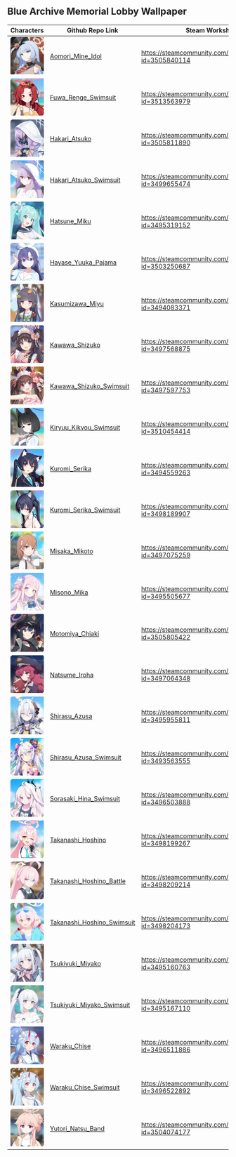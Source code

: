 ## Blue Archive Memorial Lobby Wallpaper

| Characters                                              | Github Repo Link                                                                             | Steam Workshop Link                                               |
| ------------------------------------------------------- | -------------------------------------------------------------------------------------------- | ----------------------------------------------------------------- |
| ![img](./assets/Student_Portrait_CH0275_Collection.png) | [Aomori_Mine_Idol](https://github.com/NaiHeBAWallpaper/Aomori_Mine_Idol)                     | https://steamcommunity.com/sharedfiles/filedetails/?id=3505840114 |
| ![img](./assets/Student_Portrait_CH0302_Collection.png) | [Fuwa_Renge_Swimsuit](https://github.com/NaiHeBAWallpaper/Fuwa_Renge_Swimsuit)               | https://steamcommunity.com/sharedfiles/filedetails/?id=3513563979 |
| ![img](./assets/avatar.png)                             | [Hakari_Atsuko](https://github.com/NaiHeBAWallpaper/Hakari_Atsuko)                           | https://steamcommunity.com/sharedfiles/filedetails/?id=3505811890 |
| ![img](./assets/avatar-1751720957054-14.png)            | [Hakari_Atsuko_Swimsuit](https://github.com/NaiHeBAWallpaper/Hakari_Atsuko_Swimsuit)         | https://steamcommunity.com/sharedfiles/filedetails/?id=3499655474 |
| ![img](./assets/avatar-1751720972562-17.png)            | [Hatsune_Miku](https://github.com/NaiHeBAWallpaper/Hatsune_Miku)                             | https://steamcommunity.com/sharedfiles/filedetails/?id=3495319152 |
| ![img](./assets/Student_Portrait_CH0284_Collection.png) | [Hayase_Yuuka_Pajama](https://github.com/NaiHeBAWallpaper/Hayase_Yuuka_Pajama)               | https://steamcommunity.com/sharedfiles/filedetails/?id=3503250687 |
| ![img](./assets/avatar-1751721007228-22.png)            | [Kasumizawa_Miyu](https://github.com/NaiHeBAWallpaper/Kasumizawa_Miyu)                       | https://steamcommunity.com/sharedfiles/filedetails/?id=3494083371 |
| ![img](./assets/avatar-1751721030954-25.png)            | [Kawawa_Shizuko](https://github.com/NaiHeBAWallpaper/Kawawa_Shizuko)                         | https://steamcommunity.com/sharedfiles/filedetails/?id=3497568875 |
| ![img](./assets/avatar-1751721037564-28.png)            | [Kawawa_Shizuko_Swimsuit](https://github.com/NaiHeBAWallpaper/Kawawa_Shizuko_Swimsuit)       | https://steamcommunity.com/sharedfiles/filedetails/?id=3497597753 |
| ![img](./assets/Student_Portrait_CH0300_Collection.png) | [Kiryuu_Kikyou_Swimsuit](https://github.com/NaiHeBAWallpaper/Kiryuu_Kikyou_Swimsuit)         | https://steamcommunity.com/sharedfiles/filedetails/?id=3510454414 |
| ![img](./assets/avatar-1751721067477-33.png)            | [Kuromi_Serika](https://github.com/NaiHeBAWallpaper/Kuromi_Serika)                           | https://steamcommunity.com/sharedfiles/filedetails/?id=3494559263 |
| ![img](./assets/avatar-1751721076222-36.png)            | [Kuromi_Serika_Swimsuit](https://github.com/NaiHeBAWallpaper/Kuromi_Serika_Swimsuit)         | https://steamcommunity.com/sharedfiles/filedetails/?id=3498189907 |
| ![img](./assets/avatar-1751721089568-39.png)            | [Misaka_Mikoto](https://github.com/NaiHeBAWallpaper/Misaka_Mikoto)                           | https://steamcommunity.com/sharedfiles/filedetails/?id=3497075259 |
| ![img](./assets/avatar-1751721112071-42.png)            | [Misono_Mika](https://github.com/NaiHeBAWallpaper/Misono_Mika)                               | https://steamcommunity.com/sharedfiles/filedetails/?id=3495505677 |
| ![img](./assets/Student_Portrait_CH0238_Collection.png) | [Motomiya_Chiaki](https://github.com/NaiHeBAWallpaper/Motomiya_Chiaki)                       | https://steamcommunity.com/sharedfiles/filedetails/?id=3505805422 |
| ![img](./assets/avatar-1751721145130-47.png)            | [Natsume_Iroha](https://github.com/NaiHeBAWallpaper/Natsume_Iroha)                           | https://steamcommunity.com/sharedfiles/filedetails/?id=3497064348 |
| ![img](./assets/avatar-1751721158537-50.png)            | [Shirasu_Azusa](https://github.com/NaiHeBAWallpaper/Shirasu_Azusa)                           | https://steamcommunity.com/sharedfiles/filedetails/?id=3495955811 |
| ![img](./assets/avatar-1751721162775-53.png)            | [Shirasu_Azusa_Swimsuit](https://github.com/NaiHeBAWallpaper/Shirasu_Azusa_Swimsuit)         | https://steamcommunity.com/sharedfiles/filedetails/?id=3493563555 |
| ![img](./assets/avatar-1751721195721-56.png)            | [Sorasaki_Hina_Swimsuit](https://github.com/NaiHeBAWallpaper/Sorasaki_Hina_Swimsuit)         | https://steamcommunity.com/sharedfiles/filedetails/?id=3496503888 |
| ![img](./assets/avatar-1751721213286-59.png)            | [Takanashi_Hoshino](https://github.com/NaiHeBAWallpaper/Takanashi_Hoshino)                   | https://steamcommunity.com/sharedfiles/filedetails/?id=3498199267 |
| ![img](./assets/avatar-1751721228091-65.png)            | [Takanashi_Hoshino_Battle](https://github.com/NaiHeBAWallpaper/Takanashi_Hoshino_Battle)     | https://steamcommunity.com/sharedfiles/filedetails/?id=3498209214 |
| ![img](./assets/avatar-1751721223158-62.png)            | [Takanashi_Hoshino_Swimsuit](https://github.com/NaiHeBAWallpaper/Takanashi_Hoshino_Swimsuit) | https://steamcommunity.com/sharedfiles/filedetails/?id=3498204173 |
| ![img](./assets/avatar-1751721246332-68.png)            | [Tsukiyuki_Miyako](https://github.com/NaiHeBAWallpaper/Tsukiyuki_Miyako)                     | https://steamcommunity.com/sharedfiles/filedetails/?id=3495160763 |
| ![img](./assets/avatar-1751721256596-71.png)            | [Tsukiyuki_Miyako_Swimsuit](https://github.com/NaiHeBAWallpaper/Tsukiyuki_Miyako_Swimsuit)   | https://steamcommunity.com/sharedfiles/filedetails/?id=3495167110 |
| ![img](./assets/avatar-1751721269222-74.png)            | [Waraku_Chise](https://github.com/NaiHeBAWallpaper/Waraku_Chise)                             | https://steamcommunity.com/sharedfiles/filedetails/?id=3496511886 |
| ![img](./assets/avatar-1751721273407-77.png)            | [Waraku_Chise_Swimsuit](https://github.com/NaiHeBAWallpaper/Waraku_Chise_Swimsuit)           | https://steamcommunity.com/sharedfiles/filedetails/?id=3496522892 |
| ![img](./assets/Student_Portrait_CH0221_Collection.png) | [Yutori_Natsu_Band](https://github.com/NaiHeBAWallpaper/Yutori_Natsu_Band)                   | https://steamcommunity.com/sharedfiles/filedetails/?id=3504074177 |

